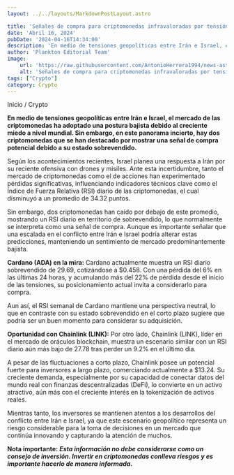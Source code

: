 ```yaml
---
layout: ../../layouts/MarkdownPostLayout.astro

title: 'Señales de compra para criptomonedas infravaloradas por tensión Irán-Israel'
date: 'Abril 16, 2024'
pubDate: '2024-04-16T14:34:00'
description: 'En medio de tensiones geopolíticas entre Irán e Israel, el mercado de las criptomonedas ha adoptado una postura bajista debido al creciente miedo mundial.'
author: 'Plankton Editorial Team'
image:
    url: 'https://raw.githubusercontent.com/AntonioHerrera1994/news-astro/master/src/assets/crypto/crypto77.webp'
    alt: 'Señales de compra para criptomonedas infravaloradas por tensión Irán-Israel'
tags: ["Crypto"]
category: Crypto
---
```


<span><a href="/" style="text-decoration:none;color:#0F1416">Inicio</a> / <a href="/crypto" style="text-decoration:none;color:#0F1416">Crypto</a></span>


<p style="font-weight: bold;">En medio de tensiones geopolíticas entre Irán e Israel, el mercado de las criptomonedas ha adoptado una postura bajista debido al creciente miedo a nivel mundial. Sin embargo, en este panorama incierto, hay dos criptomonedas que se han destacado por mostrar una señal de compra potencial debido a su estado sobrevendido.</p>

Según los acontecimientos recientes, Israel planea una respuesta a Irán por su reciente ofensiva con drones y misiles. Ante esta incertidumbre, tanto el mercado de criptomonedas como el de acciones han experimentado pérdidas significativas, influenciando indicadores técnicos clave como el Índice de Fuerza Relativa (RSI) diario de las criptomonedas, el cual disminuyó a un promedio de 34.32 puntos.

Sin embargo, dos criptomonedas han caído por debajo de este promedio, mostrando un RSI diario en territorio de sobrevendido, lo que normalmente se interpreta como una señal de compra. Aunque es importante señalar que una escalada en el conflicto entre Irán e Israel podría alterar estas predicciones, manteniendo un sentimiento de mercado predominantemente bajista.

**Cardano (ADA) en la mira:**
Cardano actualmente muestra un RSI diario sobrevendido de 29.69, cotizándose a $0.458. Con una pérdida del 6% en las últimas 24 horas, y acumulando más del 22% de pérdida desde el inicio de las tensiones, su posicionamiento actual invita a considerarlo para compra.

Aun así, el RSI semanal de Cardano mantiene una perspectiva neutral, lo que en contraste con su estado sobrevendido en el corto plazo sugiere que podría ser un buen momento para considerar su adquisición.

**Oportunidad con Chainlink (LINK):**
Por otro lado, Chainlink (LINK), líder en el mercado de oráculos blockchain, muestra un escenario similar con un RSI diario aún más bajo de 27.78 tras perder un 9.2% en el último día.

A pesar de las fluctuaciones a corto plazo, Chainlink posee un potencial fuerte para inversores a largo plazo, comerciando actualmente a $13.24. Su creciente demanda, especialmente por su capacidad de conectar datos del mundo real con finanzas descentralizadas (DeFi), lo convierte en un activo atractivo, aún más con el creciente interés en la tokenización de activos reales.

Mientras tanto, los inversores se mantienen atentos a los desarrollos del conflicto entre Irán e Israel, ya que este escenario geopolítico representa un riesgo considerable para la toma de decisiones en un mercado que continúa innovando y capturando la atención de muchos.

**Nota importante:**
***Esta información no debe considerarse como un consejo de inversión. Invertir en criptomonedas conlleva riesgos y es importante hacerlo de manera informada.***
